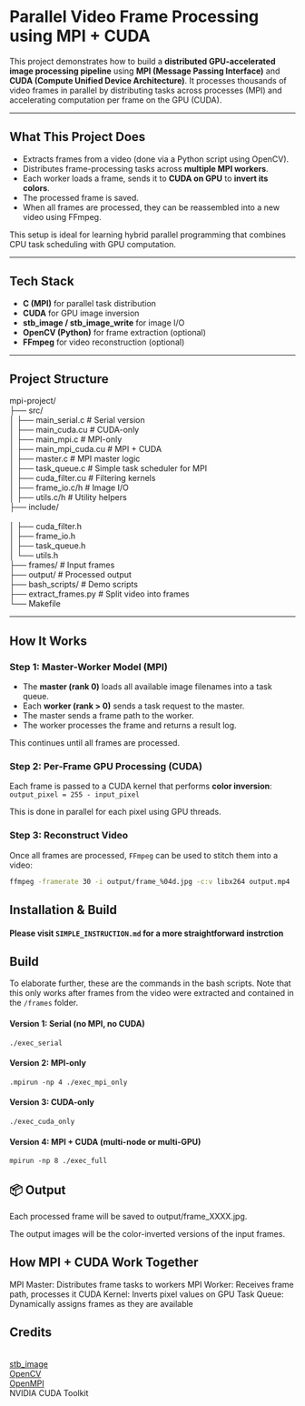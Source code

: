 # Parallel Video Frame Processing using MPI + CUDA

This project demonstrates how to build a **distributed GPU-accelerated image processing pipeline** using **MPI (Message Passing Interface)** and **CUDA (Compute Unified Device Architecture)**. It processes thousands of video frames in parallel by distributing tasks across processes (MPI) and accelerating computation per frame on the GPU (CUDA).

---

## What This Project Does

- Extracts frames from a video (done via a Python script using OpenCV).
- Distributes frame-processing tasks across **multiple MPI workers**.
- Each worker loads a frame, sends it to **CUDA on GPU** to **invert its colors**.
- The processed frame is saved.
- When all frames are processed, they can be reassembled into a new video using FFmpeg.

This setup is ideal for learning hybrid parallel programming that combines CPU task scheduling with GPU computation.

---

## Tech Stack

- **C (MPI)** for parallel task distribution
- **CUDA** for GPU image inversion
- **stb_image / stb_image_write** for image I/O
- **OpenCV (Python)** for frame extraction (optional)
- **FFmpeg** for video reconstruction (optional)

---

## Project Structure

mpi-project/
<br>├── src/
<br>│   ├── main_serial.c         # Serial version
<br>│   ├── main_cuda.cu          # CUDA-only
<br>│   ├── main_mpi.c            # MPI-only
<br>│   ├── main_mpi_cuda.cu      # MPI + CUDA
<br>│   ├── master.c              # MPI master logic
<br>│   ├── task_queue.c          # Simple task scheduler for MPI
<br>│   ├── cuda_filter.cu        # Filtering kernels
<br>│   ├── frame_io.c/h          # Image I/O
<br>│   ├── utils.c/h             # Utility helpers
<br>├── include/            
<br>│   ├── cuda_filter.h
<br>│   ├── frame_io.h
<br>│   ├── task_queue.h
<br>│   └── utils.h
<br>├── frames/                  # Input frames
<br>├── output/                  # Processed output
<br>├── bash_scripts/            # Demo scripts
<br>├── extract_frames.py        # Split video into frames
<br>└── Makefile


---

## How It Works

### Step 1: Master-Worker Model (MPI)

- The **master (rank 0)** loads all available image filenames into a task queue.
- Each **worker (rank > 0)** sends a task request to the master.
- The master sends a frame path to the worker.
- The worker processes the frame and returns a result log.

This continues until all frames are processed.

### Step 2: Per-Frame GPU Processing (CUDA)

Each frame is passed to a CUDA kernel that performs **color inversion**: `output_pixel = 255 - input_pixel`

This is done in parallel for each pixel using GPU threads.

### Step 3: Reconstruct Video

Once all frames are processed, `FFmpeg` can be used to stitch them into a video:
```bash
ffmpeg -framerate 30 -i output/frame_%04d.jpg -c:v libx264 output.mp4
```
## Installation & Build
#### Please visit `SIMPLE_INSTRUCTION.md` for a more straightforward instrction

##  Build
To elaborate further, these are the commands in the bash scripts. Note that this only works after frames from the video were extracted and contained in the `/frames` folder.
#### Version 1: Serial (no MPI, no CUDA)
```
./exec_serial
```
#### Version 2: MPI-only
```
.mpirun -np 4 ./exec_mpi_only
```
#### Version 3: CUDA-only
```
./exec_cuda_only
```
#### Version 4: MPI + CUDA (multi-node or multi-GPU)
```
mpirun -np 8 ./exec_full
```

## 📦 Output
Each processed frame will be saved to output/frame_XXXX.jpg.

The output images will be the color-inverted versions of the input frames.

## How MPI + CUDA Work Together

MPI Master: Distributes frame tasks to workers
MPI Worker: Receives frame path, processes it
CUDA Kernel: Inverts pixel values on GPU
Task Queue: Dynamically assigns frames as they are available

## Credits
<br>[stb_image](https://github.com/nothings/stb)
<br>[OpenCV](https://opencv.org/)
<br>[OpenMPI](https://www.open-mpi.org/)
<br>NVIDIA CUDA Toolkit